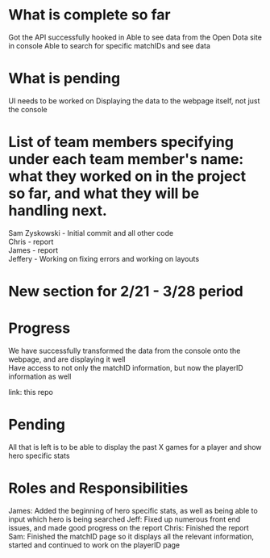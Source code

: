 # What is complete so far

Got the API successfully hooked in
Able to see data from the Open Dota site in console
Able to search for specific matchIDs and see data

# What is pending

UI needs to be worked on
Displaying the data to the webpage itself, not just the console 

# List of team members specifying under each team member's name: what they worked on in the project so far, and what they will be handling next.

Sam Zyskowski - Initial commit and all other code  <br/>
Chris - report  <br/>
James - report <br/>
Jeffery - Working on fixing errors and working on layouts<br/>



# New section for 2/21 - 3/28 period 

# Progress 

We have successfully transformed the data from the console onto the webpage, and are displaying it well <br/>
Have access to not only the matchID information, but now the playerID information as well

link: this repo

# Pending

All that is left is to be able to display the past X games for a player and show hero specific stats

# Roles and Responsibilities

James: Added the beginning of hero specific stats, as well as being able to input which hero is being searched
Jeff: Fixed up numerous front end issues, and made good progress on the report
Chris: Finished the report 
Sam: Finished the matchID page so it displays all the relevant information, started and continued to work on the playerID page 
